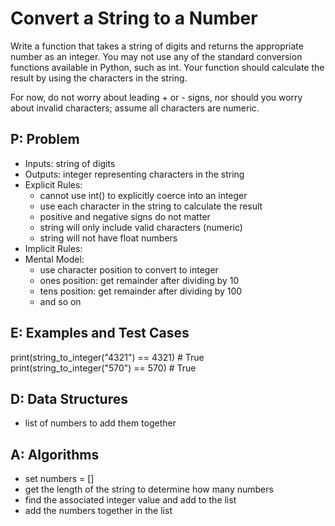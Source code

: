 # Convert a String to a Number
Write a function that takes a string of digits and returns the appropriate number as an integer. You may not use any of the standard conversion functions available in Python, such as int. Your function should calculate the result by using the characters in the string.

For now, do not worry about leading + or - signs, nor should you worry about invalid characters; assume all characters are numeric.

## P: Problem
- Inputs: string of digits
- Outputs: integer representing characters in the string
- Explicit Rules:
    - cannot use int() to explicitly coerce into an integer 
    - use each character in the string to calculate the result 
    - positive and negative signs do not matter
    - string will only include valid characters (numeric) 
    - string will not have float numbers 
- Implicit Rules:
- Mental Model: 
    - use character position to convert to integer
    - ones position: get remainder after dividing by 10
    - tens position: get remainder after dividing by 100 
    - and so on 

## E: Examples and Test Cases
print(string_to_integer("4321") == 4321)  # True
print(string_to_integer("570") == 570)    # True

## D: Data Structures
- list of numbers to add them together 

## A: Algorithms
- set numbers = [] 
- get the length of the string to determine how many numbers
- find the associated integer value and add to the list 
- add the numbers together in the list 


